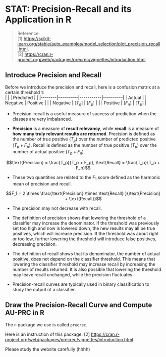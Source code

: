 # STAT: Precision-Recall and its Application in R

> Reference:     
> [1] https://scikit-learn.org/stable/auto_examples/model_selection/plot_precision_recall.html.     
> [2] https://cran.r-project.org/web/packages/precrec/vignettes/introduction.html.  


## Introduce Precision and Recall 

Before we introduce the precision and recall, here is a confusion matrix at a certain threshold $\tau$:  
|        |          | Predicted |          |
|--------|----------|-----------|----------|
| Actual |          | Negative  | Positive |
|        | Negative | [$T_n$]   | [$F_p$]  |
|        | Positive | [$F_n$]   | [$T_p$]  |

- Precision-recall is a useful measure of success of prediction when the classes are very imbalanced.    

- **Precision** is a measure of **result relevancy**, while **recall** is a measure of **how many truly relevant results are returned**. 
Precision is defined as the number of true positive ($T_p$) over the number of predicted positive ($T_p + F_p$).
Recall is defined as the number of true positive ($T_p$) over the number of actual positive ($T_p + F_n$). 
```math
\text{Precision} = \frac{T_p}{T_p + F_p},  
\text{Recall} = \frac{T_p}{T_p + F_n}
```

- These two quantities are related to the $F_1$ score defined as the harmonic mean of precision and recall.
```math
F_1 = 2 \times \frac{\text{Precision} \times \text{Recall} }{\text{Precision} + \text{Recall}}
```

- The precision may not decrease with recall. 

- The definition of precision shows that lowering the threshold of a classifier may increase the denominator. 
If the threshold was previously set too high and now is lowered down, the new results may all be true positives, which will increase precision. 
If the threshold was about right or too low, further lowering the threshold will introduce false positives, decreasing precision.

- The definition of recall shows that its denominator, the number of actual positive, does not depend on the classifier threshold. 
This means that lowering the classifier threshold may increase recall by increasing the number of results returned. 
It is also possible that lowering the threshold may leave recall unchanged, while the precision fluctuates. 

- Precision-recall curves are typically used in binary classification to study the output of a classifier.  



## Draw the Precision-Recall Curve and Compute AU-PRC in R

The r-package we use is called `precrec`.   

Here is an instruction of this package: [2] https://cran.r-project.org/web/packages/precrec/vignettes/introduction.html.  

<!-- The `evalmod` function calculates ROC and Precision-Recall curves and returns an S3 object. 

```{r}
library(precrec}

# Load a test dataset
data(P10N10)

# Calculate ROC and Precision-Recall curves
sscurves <- evalmod(scores = P10N10$scores, labels = P10N10$labels)
```

The `precrec` package proves nine S3 generics for the S3 object created by the `evalmod` function.

 -->
 
 Please study the website carefully (hhhh)
